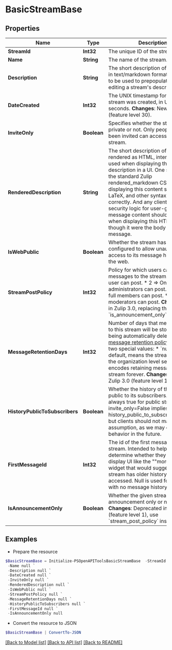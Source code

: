 # BasicStreamBase
## Properties

Name | Type | Description | Notes
------------ | ------------- | ------------- | -------------
**StreamId** | **Int32** | The unique ID of the stream.  | [optional] 
**Name** | **String** | The name of the stream.  | [optional] 
**Description** | **String** | The short description of the stream in text/markdown format, intended to be used to prepopulate UI for editing a stream&#39;s description.  | [optional] 
**DateCreated** | **Int32** | The UNIX timestamp for when the stream was created, in UTC seconds.  **Changes**: New in Zulip 4.0 (feature level 30).  | [optional] 
**InviteOnly** | **Boolean** | Specifies whether the stream is private or not. Only people who have been invited can access a private stream.  | [optional] 
**RenderedDescription** | **String** | The short description of the stream rendered as HTML, intended to be used when displaying the stream description in a UI.  One should use the standard Zulip rendered_markdown CSS when displaying this content so that emoji, LaTeX, and other syntax work correctly.  And any client-side security logic for user-generated message content should be applied when displaying this HTML as though it were the body of a Zulip message.  | [optional] 
**IsWebPublic** | **Boolean** | Whether the stream has been configured to allow unauthenticated access to its message history from the web.  | [optional] 
**StreamPostPolicy** | **Int32** | Policy for which users can post messages to the stream.  * 1 &#x3D;&gt; Any user can post. * 2 &#x3D;&gt; Only administrators can post. * 3 &#x3D;&gt; Only full members can post. * 4 &#x3D;&gt; Only moderators can post.  **Changes**: New in Zulip 3.0, replacing the previous &#x60;is_announcement_only&#x60; boolean.  | [optional] 
**MessageRetentionDays** | **Int32** | Number of days that messages sent to this stream will be stored before being automatically deleted by the [message retention policy](/help/message-retention-policy).  There are two special values:  * &#x60;null&#x60;, the default, means the stream will inherit the organization   level setting. * &#x60;-1&#x60; encodes retaining messages in this stream forever.  **Changes**: New in Zulip 3.0 (feature level 17).  | [optional] 
**HistoryPublicToSubscribers** | **Boolean** | Whether the history of the stream is public to its subscribers.  Currently always true for public streams (i.e. invite_only&#x3D;False implies history_public_to_subscribers&#x3D;True), but clients should not make that assumption, as we may change that behavior in the future.  | [optional] 
**FirstMessageId** | **Int32** | The id of the first message in the stream.  Intended to help clients determine whether they need to display UI like the &quot;&quot;more topics&quot;&quot; widget that would suggest the stream has older history that can be accessed.  Null is used for streams with no message history.  | [optional] 
**IsAnnouncementOnly** | **Boolean** | Whether the given stream is announcement only or not.  **Changes**: Deprecated in Zulip 3.0 (feature level 1), use &#x60;stream_post_policy&#x60; instead.  | [optional] 

## Examples

- Prepare the resource
```powershell
$BasicStreamBase = Initialize-PSOpenAPIToolsBasicStreamBase  -StreamId null `
 -Name null `
 -Description null `
 -DateCreated null `
 -InviteOnly null `
 -RenderedDescription null `
 -IsWebPublic null `
 -StreamPostPolicy null `
 -MessageRetentionDays null `
 -HistoryPublicToSubscribers null `
 -FirstMessageId null `
 -IsAnnouncementOnly null
```

- Convert the resource to JSON
```powershell
$BasicStreamBase | ConvertTo-JSON
```

[[Back to Model list]](../README.md#documentation-for-models) [[Back to API list]](../README.md#documentation-for-api-endpoints) [[Back to README]](../README.md)

